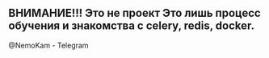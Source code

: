 ВНИМАНИЕ!!!
Это не проект
Это лишь процесс обучения и знакомства с celery, redis, docker.
----------------------------
@NemoKam - Telegram